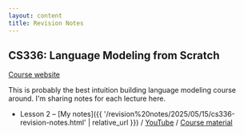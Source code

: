 ```yaml
---
layout: content
title: Revision Notes
---
```


## CS336: Language Modeling from Scratch
[Course website](https://stanford-cs336.github.io/spring2025/)

This is probably the best intuition building language modeling course around. I'm sharing notes for each lecture here.

- Lesson 2 – [My notes]({{ '/revision%20notes/2025/05/15/cs336-revision-notes.html' | relative_url }}) /
  [YouTube](https://www.youtube.com/watch?v=dQw4w9WgXcQ) /
  [Course material](https://stanford-cs336.github.io/spring2025/lectures/2)

